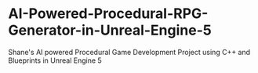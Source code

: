 # AI-Powered-Procedural-RPG-Generator-in-Unreal-Engine-5
Shane's AI powered Procedural Game Development Project using C++ and Blueprints in Unreal Engine 5
